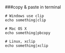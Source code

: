
###copy & paste in terminal

```
# Windows use clip
echo something|clip

# Mac OS X
echo something|pbcopy

# Linux, xclip
echo something|xclip
```

